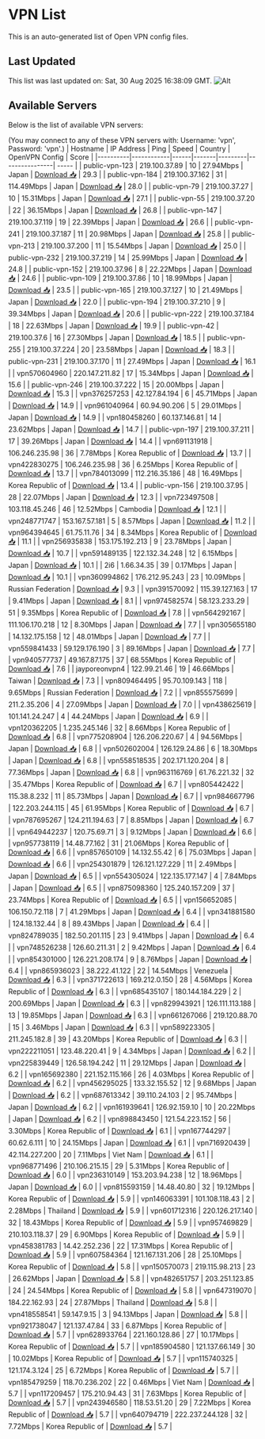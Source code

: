 # VPN List

This is an auto-generated list of Open VPN config files.

## Last Updated

This list was last updated on: Sat, 30 Aug 2025 16:38:09 GMT.
![Alt](https://repobeats.axiom.co/api/embed/186b98318ef1479477931607c1ad7d823f12451f.svg "Repobeats analytics image")

## Available Servers

Below is the list of available VPN servers:

(You may connect to any of these VPN servers with: Username: 'vpn', Password: 'vpn'.)
| Hostname | IP Address | Ping | Speed | Country | OpenVPN Config | Score |
|----------|------------|------|-------|---------|----------------| ----- |
| public-vpn-123 | 219.100.37.89 | 10 | 27.94Mbps | Japan | [Download 📥](./configs/server_0_JP.ovpn) | 29.3 |
| public-vpn-184 | 219.100.37.162 | 31 | 114.49Mbps | Japan | [Download 📥](./configs/server_1_JP.ovpn) | 28.0 |
| public-vpn-79 | 219.100.37.27 | 10 | 15.31Mbps | Japan | [Download 📥](./configs/server_2_JP.ovpn) | 27.1 |
| public-vpn-55 | 219.100.37.20 | 22 | 36.15Mbps | Japan | [Download 📥](./configs/server_3_JP.ovpn) | 26.8 |
| public-vpn-147 | 219.100.37.119 | 19 | 22.39Mbps | Japan | [Download 📥](./configs/server_4_JP.ovpn) | 26.6 |
| public-vpn-241 | 219.100.37.187 | 11 | 20.98Mbps | Japan | [Download 📥](./configs/server_5_JP.ovpn) | 25.8 |
| public-vpn-213 | 219.100.37.200 | 11 | 15.54Mbps | Japan | [Download 📥](./configs/server_6_JP.ovpn) | 25.0 |
| public-vpn-232 | 219.100.37.219 | 14 | 25.99Mbps | Japan | [Download 📥](./configs/server_7_JP.ovpn) | 24.8 |
| public-vpn-152 | 219.100.37.96 | 8 | 22.22Mbps | Japan | [Download 📥](./configs/server_8_JP.ovpn) | 24.6 |
| public-vpn-109 | 219.100.37.86 | 10 | 18.99Mbps | Japan | [Download 📥](./configs/server_9_JP.ovpn) | 23.5 |
| public-vpn-165 | 219.100.37.127 | 10 | 21.49Mbps | Japan | [Download 📥](./configs/server_10_JP.ovpn) | 22.0 |
| public-vpn-194 | 219.100.37.210 | 9 | 39.34Mbps | Japan | [Download 📥](./configs/server_11_JP.ovpn) | 20.6 |
| public-vpn-222 | 219.100.37.184 | 18 | 22.63Mbps | Japan | [Download 📥](./configs/server_12_JP.ovpn) | 19.9 |
| public-vpn-42 | 219.100.37.6 | 16 | 27.30Mbps | Japan | [Download 📥](./configs/server_13_JP.ovpn) | 18.5 |
| public-vpn-255 | 219.100.37.224 | 20 | 23.58Mbps | Japan | [Download 📥](./configs/server_14_JP.ovpn) | 18.3 |
| public-vpn-231 | 219.100.37.170 | 11 | 27.49Mbps | Japan | [Download 📥](./configs/server_15_JP.ovpn) | 16.1 |
| vpn570604960 | 220.147.211.82 | 17 | 15.34Mbps | Japan | [Download 📥](./configs/server_16_JP.ovpn) | 15.6 |
| public-vpn-246 | 219.100.37.222 | 15 | 20.00Mbps | Japan | [Download 📥](./configs/server_17_JP.ovpn) | 15.3 |
| vpn376257253 | 42.127.84.194 | 6 | 45.71Mbps | Japan | [Download 📥](./configs/server_18_JP.ovpn) | 14.9 |
| vpn961040964 | 60.94.90.206 | 5 | 29.01Mbps | Japan | [Download 📥](./configs/server_19_JP.ovpn) | 14.9 |
| vpn180458260 | 60.137.146.81 | 14 | 23.62Mbps | Japan | [Download 📥](./configs/server_20_JP.ovpn) | 14.7 |
| public-vpn-197 | 219.100.37.211 | 17 | 39.26Mbps | Japan | [Download 📥](./configs/server_21_JP.ovpn) | 14.4 |
| vpn691131918 | 106.246.235.98 | 36 | 7.78Mbps | Korea Republic of | [Download 📥](./configs/server_22_KR.ovpn) | 13.7 |
| vpn422830275 | 106.246.235.98 | 36 | 6.25Mbps | Korea Republic of | [Download 📥](./configs/server_23_KR.ovpn) | 13.7 |
| vpn784013099 | 112.216.35.186 | 48 | 16.49Mbps | Korea Republic of | [Download 📥](./configs/server_24_KR.ovpn) | 13.4 |
| public-vpn-156 | 219.100.37.95 | 28 | 22.07Mbps | Japan | [Download 📥](./configs/server_25_JP.ovpn) | 12.3 |
| vpn723497508 | 103.118.45.246 | 46 | 12.52Mbps | Cambodia | [Download 📥](./configs/server_26_KH.ovpn) | 12.1 |
| vpn248771747 | 153.167.57.181 | 5 | 8.57Mbps | Japan | [Download 📥](./configs/server_27_JP.ovpn) | 11.2 |
| vpn964394645 | 61.75.11.76 | 34 | 8.34Mbps | Korea Republic of | [Download 📥](./configs/server_28_KR.ovpn) | 11.1 |
| vpn256935838 | 153.175.192.213 | 9 | 23.78Mbps | Japan | [Download 📥](./configs/server_29_JP.ovpn) | 10.7 |
| vpn591489135 | 122.132.34.248 | 12 | 6.15Mbps | Japan | [Download 📥](./configs/server_30_JP.ovpn) | 10.1 |
| 2i6 | 1.66.34.35 | 39 | 0.17Mbps | Japan | [Download 📥](./configs/server_31_JP.ovpn) | 10.1 |
| vpn360994862 | 176.212.95.243 | 23 | 10.09Mbps | Russian Federation | [Download 📥](./configs/server_32_RU.ovpn) | 9.3 |
| vpn391570092 | 115.39.127.163 | 17 | 9.41Mbps | Japan | [Download 📥](./configs/server_33_JP.ovpn) | 8.1 |
| vpn974582574 | 58.123.233.29 | 51 | 9.35Mbps | Korea Republic of | [Download 📥](./configs/server_34_KR.ovpn) | 7.8 |
| vpn564292167 | 111.106.170.218 | 12 | 8.30Mbps | Japan | [Download 📥](./configs/server_35_JP.ovpn) | 7.7 |
| vpn305655180 | 14.132.175.158 | 12 | 48.01Mbps | Japan | [Download 📥](./configs/server_36_JP.ovpn) | 7.7 |
| vpn559841433 | 59.129.176.190 | 3 | 89.16Mbps | Japan | [Download 📥](./configs/server_37_JP.ovpn) | 7.7 |
| vpn940577737 | 49.167.87.175 | 37 | 68.55Mbps | Korea Republic of | [Download 📥](./configs/server_38_KR.ovpn) | 7.6 |
| jayporeonvpn4 | 122.99.21.46 | 19 | 46.66Mbps | Taiwan | [Download 📥](./configs/server_39_TW.ovpn) | 7.3 |
| vpn809464495 | 95.70.109.143 | 118 | 9.65Mbps | Russian Federation | [Download 📥](./configs/server_40_RU.ovpn) | 7.2 |
| vpn855575699 | 211.2.35.206 | 4 | 27.09Mbps | Japan | [Download 📥](./configs/server_41_JP.ovpn) | 7.0 |
| vpn438625619 | 101.141.24.247 | 4 | 44.24Mbps | Japan | [Download 📥](./configs/server_42_JP.ovpn) | 6.9 |
| vpn120362205 | 1.235.245.146 | 32 | 8.66Mbps | Korea Republic of | [Download 📥](./configs/server_43_KR.ovpn) | 6.8 |
| vpn775208904 | 126.206.220.67 | 4 | 94.56Mbps | Japan | [Download 📥](./configs/server_44_JP.ovpn) | 6.8 |
| vpn502602004 | 126.129.24.86 | 6 | 18.30Mbps | Japan | [Download 📥](./configs/server_45_JP.ovpn) | 6.8 |
| vpn558518535 | 202.171.120.204 | 8 | 77.36Mbps | Japan | [Download 📥](./configs/server_46_JP.ovpn) | 6.8 |
| vpn963116769 | 61.76.221.32 | 32 | 35.47Mbps | Korea Republic of | [Download 📥](./configs/server_47_KR.ovpn) | 6.7 |
| vpn805442422 | 115.38.8.232 | 11 | 85.73Mbps | Japan | [Download 📥](./configs/server_48_JP.ovpn) | 6.7 |
| vpn984667796 | 122.203.244.115 | 45 | 61.95Mbps | Korea Republic of | [Download 📥](./configs/server_49_KR.ovpn) | 6.7 |
| vpn787695267 | 124.211.194.63 | 7 | 8.85Mbps | Japan | [Download 📥](./configs/server_50_JP.ovpn) | 6.7 |
| vpn649442237 | 120.75.69.71 | 3 | 9.12Mbps | Japan | [Download 📥](./configs/server_51_JP.ovpn) | 6.6 |
| vpn957738119 | 14.48.77.162 | 31 | 21.06Mbps | Korea Republic of | [Download 📥](./configs/server_52_KR.ovpn) | 6.6 |
| vpn857650109 | 14.132.55.42 | 6 | 75.03Mbps | Japan | [Download 📥](./configs/server_53_JP.ovpn) | 6.6 |
| vpn254301879 | 126.121.127.229 | 11 | 2.49Mbps | Japan | [Download 📥](./configs/server_54_JP.ovpn) | 6.5 |
| vpn554305024 | 122.135.177.147 | 4 | 7.84Mbps | Japan | [Download 📥](./configs/server_55_JP.ovpn) | 6.5 |
| vpn875098360 | 125.240.157.209 | 37 | 23.74Mbps | Korea Republic of | [Download 📥](./configs/server_56_KR.ovpn) | 6.5 |
| vpn156652085 | 106.150.72.118 | 7 | 41.29Mbps | Japan | [Download 📥](./configs/server_57_JP.ovpn) | 6.4 |
| vpn341881580 | 124.18.132.44 | 8 | 89.43Mbps | Japan | [Download 📥](./configs/server_58_JP.ovpn) | 6.4 |
| vpn824789035 | 182.50.201.115 | 23 | 9.41Mbps | Japan | [Download 📥](./configs/server_59_JP.ovpn) | 6.4 |
| vpn748526238 | 126.60.211.31 | 2 | 9.42Mbps | Japan | [Download 📥](./configs/server_60_JP.ovpn) | 6.4 |
| vpn854301000 | 126.221.208.174 | 9 | 8.76Mbps | Japan | [Download 📥](./configs/server_61_JP.ovpn) | 6.4 |
| vpn865936023 | 38.222.41.122 | 22 | 14.54Mbps | Venezuela | [Download 📥](./configs/server_62_VE.ovpn) | 6.3 |
| vpn371722613 | 169.212.0.150 | 28 | 4.56Mbps | Korea Republic of | [Download 📥](./configs/server_63_KR.ovpn) | 6.3 |
| vpn685435107 | 180.144.184.229 | 2 | 200.69Mbps | Japan | [Download 📥](./configs/server_64_JP.ovpn) | 6.3 |
| vpn829943921 | 126.111.113.188 | 13 | 19.85Mbps | Japan | [Download 📥](./configs/server_65_JP.ovpn) | 6.3 |
| vpn661267066 | 219.120.88.70 | 15 | 3.46Mbps | Japan | [Download 📥](./configs/server_66_JP.ovpn) | 6.3 |
| vpn589223305 | 211.245.182.8 | 39 | 43.20Mbps | Korea Republic of | [Download 📥](./configs/server_67_KR.ovpn) | 6.3 |
| vpn222211051 | 123.48.220.41 | 9 | 4.34Mbps | Japan | [Download 📥](./configs/server_68_JP.ovpn) | 6.2 |
| vpn225839449 | 126.58.194.242 | 11 | 29.12Mbps | Japan | [Download 📥](./configs/server_69_JP.ovpn) | 6.2 |
| vpn165692380 | 221.152.115.166 | 26 | 4.03Mbps | Korea Republic of | [Download 📥](./configs/server_70_KR.ovpn) | 6.2 |
| vpn456295025 | 133.32.155.52 | 12 | 9.68Mbps | Japan | [Download 📥](./configs/server_71_JP.ovpn) | 6.2 |
| vpn687613342 | 39.110.24.103 | 2 | 95.74Mbps | Japan | [Download 📥](./configs/server_72_JP.ovpn) | 6.2 |
| vpn161939641 | 126.92.159.10 | 10 | 20.22Mbps | Japan | [Download 📥](./configs/server_73_JP.ovpn) | 6.2 |
| vpn898843450 | 121.54.223.152 | 56 | 3.30Mbps | Korea Republic of | [Download 📥](./configs/server_74_KR.ovpn) | 6.1 |
| vpn167744297 | 60.62.6.111 | 10 | 24.15Mbps | Japan | [Download 📥](./configs/server_75_JP.ovpn) | 6.1 |
| vpn716920439 | 42.114.227.200 | 20 | 7.11Mbps | Viet Nam | [Download 📥](./configs/server_76_VN.ovpn) | 6.1 |
| vpn968771496 | 210.106.215.15 | 29 | 5.31Mbps | Korea Republic of | [Download 📥](./configs/server_77_KR.ovpn) | 6.0 |
| vpn236310149 | 153.203.94.238 | 12 | 18.96Mbps | Japan | [Download 📥](./configs/server_78_JP.ovpn) | 6.0 |
| vpn815593159 | 14.48.40.80 | 32 | 19.12Mbps | Korea Republic of | [Download 📥](./configs/server_79_KR.ovpn) | 5.9 |
| vpn146063391 | 101.108.118.43 | 2 | 2.28Mbps | Thailand | [Download 📥](./configs/server_80_TH.ovpn) | 5.9 |
| vpn601712316 | 220.126.217.140 | 32 | 18.43Mbps | Korea Republic of | [Download 📥](./configs/server_81_KR.ovpn) | 5.9 |
| vpn957469829 | 210.103.118.37 | 29 | 6.90Mbps | Korea Republic of | [Download 📥](./configs/server_82_KR.ovpn) | 5.9 |
| vpn458381783 | 14.42.252.236 | 22 | 17.31Mbps | Korea Republic of | [Download 📥](./configs/server_83_KR.ovpn) | 5.9 |
| vpn607584364 | 121.167.131.206 | 28 | 25.10Mbps | Korea Republic of | [Download 📥](./configs/server_84_KR.ovpn) | 5.8 |
| vpn150570073 | 219.115.98.213 | 23 | 26.62Mbps | Japan | [Download 📥](./configs/server_85_JP.ovpn) | 5.8 |
| vpn482651757 | 203.251.123.85 | 24 | 24.54Mbps | Korea Republic of | [Download 📥](./configs/server_86_KR.ovpn) | 5.8 |
| vpn647319070 | 184.22.162.93 | 24 | 27.87Mbps | Thailand | [Download 📥](./configs/server_87_TH.ovpn) | 5.8 |
| vpn418558541 | 59.147.9.15 | 3 | 94.13Mbps | Japan | [Download 📥](./configs/server_88_JP.ovpn) | 5.8 |
| vpn921738047 | 121.137.47.84 | 33 | 6.87Mbps | Korea Republic of | [Download 📥](./configs/server_89_KR.ovpn) | 5.7 |
| vpn628933764 | 221.160.128.86 | 27 | 10.17Mbps | Korea Republic of | [Download 📥](./configs/server_90_KR.ovpn) | 5.7 |
| vpn185904580 | 121.137.66.149 | 30 | 10.02Mbps | Korea Republic of | [Download 📥](./configs/server_91_KR.ovpn) | 5.7 |
| vpn115740325 | 121.174.3.124 | 25 | 6.72Mbps | Korea Republic of | [Download 📥](./configs/server_92_KR.ovpn) | 5.7 |
| vpn185479259 | 118.70.236.202 | 22 | 0.46Mbps | Viet Nam | [Download 📥](./configs/server_93_VN.ovpn) | 5.7 |
| vpn117209457 | 175.210.94.43 | 31 | 7.63Mbps | Korea Republic of | [Download 📥](./configs/server_94_KR.ovpn) | 5.7 |
| vpn243946580 | 118.53.51.20 | 29 | 7.22Mbps | Korea Republic of | [Download 📥](./configs/server_95_KR.ovpn) | 5.7 |
| vpn640794719 | 222.237.244.128 | 32 | 7.72Mbps | Korea Republic of | [Download 📥](./configs/server_96_KR.ovpn) | 5.7 |
